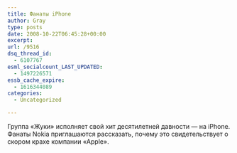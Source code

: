 ```yaml
---
title: Фанаты iPhone
author: Gray
type: posts
date: 2008-10-22T06:45:28+00:00
excerpt:
url: /9516
dsq_thread_id:
  - 6107767
esml_socialcount_LAST_UPDATED:
  - 1497226571
essb_cache_expire:
  - 1616344089
categories:
  - Uncategorized

---
```








Группа &#171;Жуки&#187; исполняет свой хит десятилетней давности &#8212; на iPhone. Фанаты Nokia приглашаются рассказать, почему это свидетельствует о скором крахе компании &#171;Apple&#187;.
